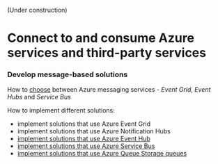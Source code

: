 (Under construction)
# Connect to and consume Azure services and third-party services

### Develop message-based solutions
How to [choose](https://docs.microsoft.com/en-us/azure/event-grid/compare-messaging-services?WT.mc_id=thomasmaurer-blog-thmaure) between Azure messaging services - *Event Grid*, *Event Hubs* and *Service Bus*

How to implement different solutions:
* implement solutions that use Azure Event Grid
* implement solutions that use Azure Notification Hubs
* [implement solutions that use Azure Event Hub](event_hub/)
* [implement solutions that use Azure Service Bus](service_bus/)
* [implement solutions that use Azure Queue Storage queues](queue_storage/)

